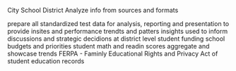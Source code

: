 City School District
Analyze info from sources and formats

prepare all standardized test data for analysis, reporting and presentation to provide insites and performance trendts and patters
insights used to inform discussions and strategic decidions at district level
student funding school budgets and priorities
student math and readin scores
aggregate and showcase trends
FERPA - Faminly Educational Rights and Privacy Act of student education records

